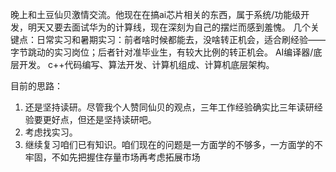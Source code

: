 晚上和土豆仙贝激情交流。他现在在搞ai芯片相关的东西，属于系统/功能级开发，明天又要去面试华为的计算线，现在深刻为自己的摆烂而感到羞愧。
几个关键点：日常实习和暑期实习：前者啥时候都能去，没啥转正机会，适合刷经验——字节跳动的实习岗位；后者针对准毕业生，有较大比例的转正机会。
AI编译器/底层开发。
c++代码编写、算法开发、计算机组成、计算机底层架构。

目前的思路：
1. 还是坚持读研。尽管我个人赞同仙贝的观点，三年工作经验确实比三年读研经验要更好点，但还是坚持读研吧。
2. 考虑找实习。
3. 继续复习咱们已有知识。咱们现在的问题是一方面学的不够多，一方面学的不牢固，不如先把握住存量市场再考虑拓展市场

